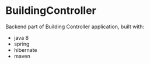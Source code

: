 # BuildingController
Backend part of Building Controller application, built with:
* java 8
* spring
* hibernate
* maven
